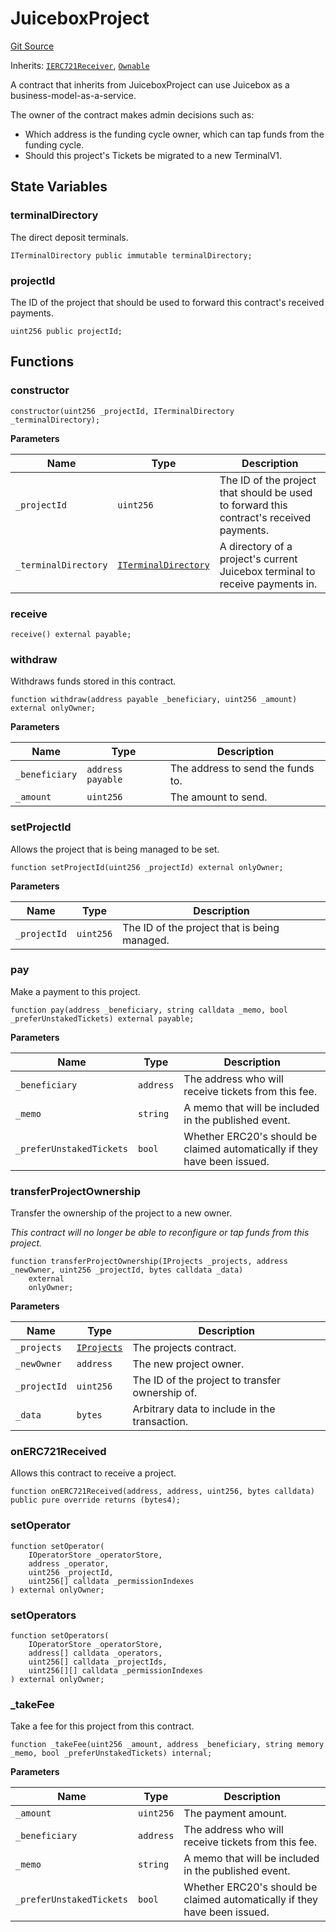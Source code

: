 # JuiceboxProject

[Git Source](https://github.com/jbx-protocol/juice-contracts-v1/blob/71fd42afb0ef0d51606019d9a17dcb746505efd5/contracts/abstract/JuiceboxProject.sol)

Inherits: [`IERC721Receiver`](/), [`Ownable`](https://docs.openzeppelin.com/contracts/4.x/api/access#Ownable)

A contract that inherits from JuiceboxProject can use Juicebox as a business-model-as-a-service.

The owner of the contract makes admin decisions such as:
- Which address is the funding cycle owner, which can tap funds from the funding cycle.
- Should this project's Tickets be migrated to a new TerminalV1.

## State Variables

### terminalDirectory

The direct deposit terminals.

```solidity
ITerminalDirectory public immutable terminalDirectory;
```

### projectId

The ID of the project that should be used to forward this contract's received payments.

```solidity
uint256 public projectId;
```

## Functions

### constructor

```solidity
constructor(uint256 _projectId, ITerminalDirectory _terminalDirectory);
```

**Parameters**

|Name|Type|Description|
|----|----|-----------|
|`_projectId`|`uint256`|The ID of the project that should be used to forward this contract's received payments.|
|`_terminalDirectory`|[`ITerminalDirectory`](/docs/dev/deprecated/juice-contracts-v1/interfaces/iterminaldirectory.md)|A directory of a project's current Juicebox terminal to receive payments in.|

### receive

```solidity
receive() external payable;
```

### withdraw

Withdraws funds stored in this contract.

```solidity
function withdraw(address payable _beneficiary, uint256 _amount) external onlyOwner;
```

**Parameters**

|Name|Type|Description|
|----|----|-----------|
|`_beneficiary`|`address payable`|The address to send the funds to.|
|`_amount`|`uint256`|The amount to send.|

### setProjectId

Allows the project that is being managed to be set.

```solidity
function setProjectId(uint256 _projectId) external onlyOwner;
```

**Parameters**

|Name|Type|Description|
|----|----|-----------|
|`_projectId`|`uint256`|The ID of the project that is being managed.|

### pay

Make a payment to this project.

```solidity
function pay(address _beneficiary, string calldata _memo, bool _preferUnstakedTickets) external payable;
```

**Parameters**

|Name|Type|Description|
|----|----|-----------|
|`_beneficiary`|`address`|The address who will receive tickets from this fee.|
|`_memo`|`string`|A memo that will be included in the published event.|
|`_preferUnstakedTickets`|`bool`|Whether ERC20's should be claimed automatically if they have been issued.|

### transferProjectOwnership

Transfer the ownership of the project to a new owner.

*This contract will no longer be able to reconfigure or tap funds from this project.*

```solidity
function transferProjectOwnership(IProjects _projects, address _newOwner, uint256 _projectId, bytes calldata _data)
    external
    onlyOwner;
```

**Parameters**

|Name|Type|Description|
|----|----|-----------|
|`_projects`|[`IProjects`](/docs/dev/deprecated/juice-contracts-v1/interfaces/iprojects.md)|The projects contract.|
|`_newOwner`|`address`|The new project owner.|
|`_projectId`|`uint256`|The ID of the project to transfer ownership of.|
|`_data`|`bytes`|Arbitrary data to include in the transaction.|

### onERC721Received

Allows this contract to receive a project.

```solidity
function onERC721Received(address, address, uint256, bytes calldata) public pure override returns (bytes4);
```

### setOperator

```solidity
function setOperator(
    IOperatorStore _operatorStore,
    address _operator,
    uint256 _projectId,
    uint256[] calldata _permissionIndexes
) external onlyOwner;
```

### setOperators

```solidity
function setOperators(
    IOperatorStore _operatorStore,
    address[] calldata _operators,
    uint256[] calldata _projectIds,
    uint256[][] calldata _permissionIndexes
) external onlyOwner;
```

### _takeFee

Take a fee for this project from this contract.

```solidity
function _takeFee(uint256 _amount, address _beneficiary, string memory _memo, bool _preferUnstakedTickets) internal;
```

**Parameters**

|Name|Type|Description|
|----|----|-----------|
|`_amount`|`uint256`|The payment amount.|
|`_beneficiary`|`address`|The address who will receive tickets from this fee.|
|`_memo`|`string`|A memo that will be included in the published event.|
|`_preferUnstakedTickets`|`bool`|Whether ERC20's should be claimed automatically if they have been issued.|

